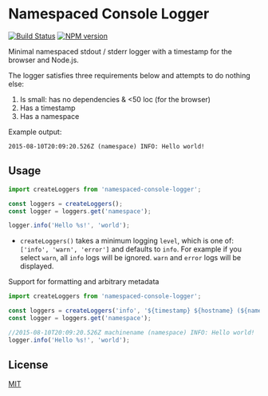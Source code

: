 # Namespaced Console Logger 
[![Build Status](https://secure.travis-ci.org/dowjones/namespaced-console-logger.png)](http://travis-ci.org/dowjones/namespaced-console-logger) [![NPM version](https://badge.fury.io/js/namespaced-console-logger.svg)](http://badge.fury.io/js/namespaced-console-logger)


Minimal namespaced stdout / stderr logger with a timestamp for the browser and Node.js.

The logger satisfies three requirements below and attempts to do nothing else:

1. Is small: has no dependencies & <50 loc (for the browser)
2. Has a timestamp
3. Has a namespace


Example output:
```
2015-08-10T20:09:20.526Z (namespace) INFO: Hello world!
```


## Usage

```js
import createLoggers from 'namespaced-console-logger';

const loggers = createLoggers();
const logger = loggers.get('namespace');

logger.info('Hello %s!', 'world');
```

- `createLoggers()` takes a minimum logging `level`, which is one of: `['info', 'warn', 'error']` and defaults to `info`. For example if you select `warn`, all `info` logs will be ignored. `warn` and `error` logs will be displayed.

Support for formatting and arbitrary metadata
```js
import createLoggers from 'namespaced-console-logger';

const loggers = createLoggers('info', '${timestamp} ${hostname} (${namespace}) ${level}:', { hostname: 'machinename' });
const logger = loggers.get('namespace');

//2015-08-10T20:09:20.526Z machinename (namespace) INFO: Hello world!
logger.info('Hello %s!', 'world');
```

## License

[MIT](/LICENSE)
